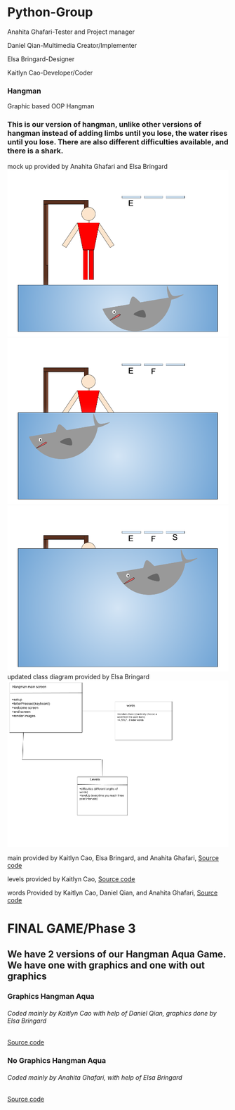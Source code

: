 # Python-Group

Anahita Ghafari-Tester and Project manager


Daniel Qian-Multimedia Creator/Implementer 


Elsa Bringard-Designer


Kaitlyn Cao-Developer/Coder




### Hangman
Graphic based OOP Hangman

### This is our version of hangman, unlike other versions of hangman instead of adding limbs until you lose, the water rises until you lose. There are also different difficulties available, and there is a shark.

mock up provided by Anahita Ghafari and Elsa Bringard
![Running Hangman](https://github.com/anaghafari/Python-Group/blob/main/Images/shark.png?raw=true)
![Running Hangman](https://github.com/anaghafari/Python-Group/blob/main/Images/shark2.png?raw=true)
![Running Hangman](https://github.com/anaghafari/Python-Group/blob/main/Images/shark3.png?raw=true)
updated class diagram provided by Elsa Bringard
![Class Diagram](https://github.com/anaghafari/Python-Group/blob/main/Images/Class%20diagram%20hangman%20aqua%20(1).png?raw=true)



main provided by Kaitlyn Cao, Elsa Bringard, and Anahita Ghafari,
[Source code](https://github.com/anaghafari/Python-Group/blob/main/src/Hangman/Phase%20two/main%20(1).py)

levels provided by Kaitlyn Cao,
[Source code](https://github.com/anaghafari/Python-Group/blob/main/src/Hangman/Phase%20two/levels.py)

words Provided by Kaitlyn Cao, Daniel Qian, and Anahita Ghafari,
[Source code](https://github.com/anaghafari/Python-Group/blob/main/src/Hangman/Phase%20two/words.py)



# FINAL GAME/Phase 3
## We have 2 versions of our Hangman Aqua Game. We have one with graphics and one with out graphics


### Graphics Hangman Aqua
###### Coded mainly by Kaitlyn Cao with help of Daniel Qian, graphics done by Elsa Bringard

[Source code](https://github.com/anaghafari/Python-Group/tree/main/src/Hangman/hangmanaqua)


### No Graphics Hangman Aqua
###### Coded mainly by Anahita Ghafari, with help of Elsa Bringard

[Source code](https://github.com/anaghafari/Python-Group/tree/main/src/Hangman/Hangman-aqua)

